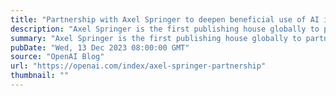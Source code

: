 ```yaml
---
title: "Partnership with Axel Springer to deepen beneficial use of AI in journalism"
description: "Axel Springer is the first publishing house globally to partner with us on a deeper integration of journalism in AI technologies."
summary: "Axel Springer is the first publishing house globally to partner with us on a deeper integration of journalism in AI technologies."
pubDate: "Wed, 13 Dec 2023 08:00:00 GMT"
source: "OpenAI Blog"
url: "https://openai.com/index/axel-springer-partnership"
thumbnail: ""
---
```


